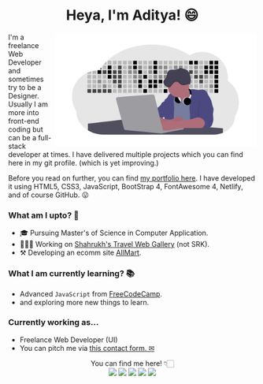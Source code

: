 <h1 align="center">
Heya, I'm Aditya! 😄
</h1>
<img align="right" width="auto" height="230px" src="https://github.com/adityabhutada/adityabhutada/blob/master/developer.png">

I'm a freelance Web Developer and sometimes try to be a Designer. Usually I am more into front-end coding but can be a full-stack developer at times. I have delivered multiple projects which you can find here in my git profile. (which is yet improving.) 

Before you read on further, you can find [my portfolio here](https://adityabhutada.com). I have developed it using HTML5, CSS3, JavaScript, BootStrap 4, FontAwesome 4, Netlify, and of course GitHub. 😛

### What am I upto? 🤔
- 🎓 Pursuing Master's of Science in Computer Application.
- 👨🏻‍💻 Working on [Shahrukh's Travel Web Gallery](https://shahrukhblogs.netlify.app) (not SRK).
- ⚒ Developing an ecomm site [AllMart](https://shopallmart.co).

### What I am currently learning? 📚
- Advanced `JavaScript` from [FreeCodeCamp](https://www.freecodecamp.org/adityabhutada).
- and exploring more new things to learn.

### Currently working as...
- Freelance Web Developer (UI)
- You can pitch me via [this contact form. ✉](https://adityabhutada.com/#contact)

<p align="center">
You can find me here! 👇🏻<br/>
<a href="https://instagram.com/aadicodes"><img src="https://img.icons8.com/material-two-tone/48/000000/instagram-new.png"/></a>
<a href="https://linkedin.com/in/adityabhutada"><img src="https://img.icons8.com/material-two-tone/48/000000/linkedin.png"/></a>
<a href="https://t.me/hiaditya"><img src="https://img.icons8.com/material-two-tone/48/000000/telegram-app.png"/></a>
<a href="https://twitter.com/@AadityaBhutada"><img src="https://img.icons8.com/material-two-tone/48/000000/twitter.png"/></a>
<a href="mailto:ab@adityabhutada.com"><img src="https://img.icons8.com/material-two-tone/48/000000/important-mail.png"/></a>
</p>

